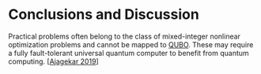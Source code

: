 # Conclusions and Discussion

Practical problems often belong to the class of mixed-integer nonlinear optimization problems and cannot be mapped to [QUBO](quantum/models/qubo.md). These may require a fully fault-tolerant universal quantum computer to benefit from quantum computing. [[Ajagekar 2019](https://doi.org/10.1016/j.energy.2019.04.186)]